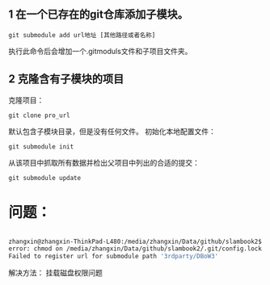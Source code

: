 


## 1 在一个已存在的git仓库添加子模块。
```
git submodule add url地址 [其他路径或者名称]
```
执行此命令后会增加一个.gitmoduls文件和子项目文件夹。

## 2 克隆含有子模块的项目
克隆项目：
```
git clone pro_url
```
默认包含子模块目录，但是没有任何文件。
初始化本地配置文件：
```
git submodule init
```

从该项目中抓取所有数据并检出父项目中列出的合适的提交：
```
git submodule update
```



# 问题：
```bash

zhangxin@zhangxin-ThinkPad-L480:/media/zhangxin/Data/github/slambook2$ git submodule init
error: chmod on /media/zhangxin/Data/github/slambook2/.git/config.lock failed: Operation not permitted
Failed to register url for submodule path '3rdparty/DBoW3'
```

解决方法：
挂载磁盘权限问题

